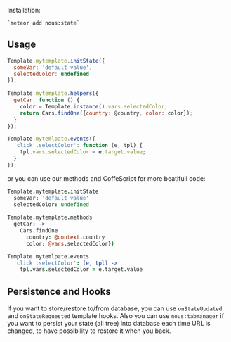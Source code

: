 Installation: 

    `meteor add nous:state`


## Usage

```JavaScript
Template.mytemplate.initState({
  someVar: 'default value',
  selectedColor: undefined
});
  
Template.mytemplate.helpers({
  getCar: function () {
    color = Template.instance().vars.selectedColor;
    return Cars.findOne({country: @country, color: color});
  }
});

Template.mytemlpate.events({
  'click .selectColor': function (e, tpl) {
    tpl.vars.selectedColor = e.target.value;
  }
});
```

or you can use our methods and CoffeScript for more beatifull code:
```CoffeeScript
Template.mytemplate.initState
  someVar: 'default value'
  selectedColor: undefined
  
Template.mytemplate.methods
  getCar: ->
    Cars.findOne
      country: @context.country
      color: @vars.selectedColor})

Template.mytemlpate.events
  'click .selectColor': (e, tpl) ->
    tpl.vars.selectedColor = e.target.value
```

## Persistence and Hooks
If you want to store/restore to/from database, you can use `onStateUpdated` and `onStateRequested` template hooks.
Also you can use `nous:tabmanager` if you want to persist your state (all tree) into database each time 
URL is changed, to have possibility to restore it when you back.
